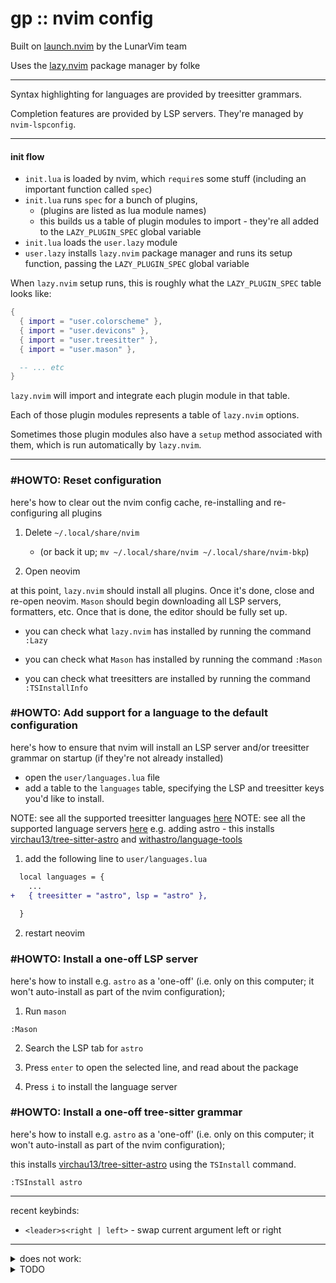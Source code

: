 # gp :: nvim config

Built on [launch.nvim](https://github.com/LunarVim/Launch.nvim/tree/master) by the LunarVim team

Uses the [lazy.nvim](https://github.com/folke/lazy.nvim) package manager by folke

---

Syntax highlighting for languages are provided by treesitter grammars.

Completion features are provided by LSP servers. They're managed by `nvim-lspconfig`.

---

#### init flow

- `init.lua` is loaded by nvim, which `require`s some stuff (including an important function called `spec`)
- `init.lua` runs `spec` for a bunch of plugins,
  - (plugins are listed as lua module names)
  - this builds us a table of plugin modules to import - they're all added to the `LAZY_PLUGIN_SPEC` global variable
- `init.lua` loads the `user.lazy` module
- `user.lazy` installs `lazy.nvim` package manager and runs its setup function, passing the `LAZY_PLUGIN_SPEC` global variable

When `lazy.nvim` setup runs, this is roughly what the `LAZY_PLUGIN_SPEC` table looks like:

```lua
{
  { import = "user.colorscheme" },
  { import = "user.devicons" },
  { import = "user.treesitter" },
  { import = "user.mason" },

  -- ... etc
}
```

`lazy.nvim` will import and integrate each plugin module in that table.

Each of those plugin modules represents a table of `lazy.nvim` options.

Sometimes those plugin modules also have a `setup` method associated with them, which is run automatically by `lazy.nvim`.

---

### #HOWTO: Reset configuration

here's how to clear out the nvim config cache, re-installing and re-configuring all plugins

1. Delete `~/.local/share/nvim`
    - (or back it up; `mv ~/.local/share/nvim ~/.local/share/nvim-bkp`)

2. Open neovim

at this point, `lazy.nvim` should install all plugins. Once it's done, close and re-open neovim. `Mason` should begin downloading all LSP servers, formatters, etc. Once that is done, the editor should be fully set up.

- you can check what `lazy.nvim` has installed by running the command `:Lazy`

- you can check what `Mason` has installed by running the command `:Mason`

- you can check what treesitters are installed by running the command `:TSInstallInfo`

### #HOWTO: Add support for a language to the default configuration

here's how to ensure that nvim will install an LSP server and/or treesitter grammar on startup (if they're not already installed)

- open the `user/languages.lua` file
- add a table to the `languages` table, specifying the LSP and treesitter keys you'd like to install.

NOTE: see all the supported treesitter languages [here](https://github.com/nvim-treesitter/nvim-treesitter?tab=readme-ov-file#supported-languages)
NOTE: see all the supported language servers [here](https://github.com/williamboman/mason-lspconfig.nvim?tab=readme-ov-file#available-lsp-servers)
e.g. adding astro - this installs [virchau13/tree-sitter-astro](https://github.com/virchau13/tree-sitter-astro) and [withastro/language-tools](https://github.com/withastro/language-tools)

1. add the following line to `user/languages.lua`

```diff
  local languages = {
    ...
+   { treesitter = "astro", lsp = "astro" },
  
  }
```

2. restart neovim


### #HOWTO: Install a one-off LSP server

here's how to install e.g. `astro` as a 'one-off' (i.e. only on this computer; it won't auto-install as part of the nvim configuration);

1. Run `mason`

```
:Mason
```

2. Search the LSP tab for `astro`

3. Press `enter` to open the selected line, and read about the package

4. Press `i` to install the language server


### #HOWTO: Install a one-off tree-sitter grammar

here's how to install e.g. `astro` as a 'one-off' (i.e. only on this computer; it won't auto-install as part of the nvim configuration);

this installs [virchau13/tree-sitter-astro](https://github.com/virchau13/tree-sitter-astro) using the `TSInstall` command.

```
:TSInstall astro
```

---

recent keybinds:

- `<leader>s<right | left>` - swap current argument left or right

---

<details>
<summary>does not work:</summary>
- in neovide,
    - highlighting a bunch of text (e.g. inside "") and pasting from system clipboard `"+p`
</details>

<details>
<summary>TODO</summary>

- [ ] install that plugin which lets you set a specific color scheme per language | [link](https://github.com/folke/styler.nvim)
- [ ] set default theme for `.lua` files to `lunaperche`
  - it's installed by default in vim and looks pretty good for lua
  - makes a good theme for nvim config editing
- [ ] switch from null-ls to none-ls
- [ ] make a `snippet or cmp plugin or none-ls plugin` to show an autocomplete dropdown for all the supported keys in `user.todo-comments`
- [ ] project-specific settings
  - each project should be able to specify its own settings file that neovim loads when the repo is opened
  - the intent is mainly for LSP settings right now;
    - e.g. provide a sub-directory to elixir's LSP projectDir setting
    - e.g. provide rust-analyzer options for false-positive dead client/server code in a leptos project
- [ ] when a new buffer is opened that isn't already in the buffer list, cleanup old buffers past a certain limit (maybe 25 buffers?)
- [ ] is there a way to trigger code actions from inside the Trouble window?
- [ ] could we add a cli argument to lazygit, allowing us to open lazygit from nvim and automatically select the active nvim file in the lazygit file tree?
- [ ] try out [nvim-pack/nvim-spectre](https://github.com/nvim-pack/nvim-spectre)
- [ ] try out [edluffy/specs.nvim](https://github.com/edluffy/specs.nvim)
- [ ] re-add [lspkind](https://github.com/onsails/lspkind.nvim) to cmp
- [ ] try out [nvim-ufo](https://github.com/kevinhwang91/nvim-ufo)
- [ ] use ~~ranger~~ yazi as filebrowser by default, but fall back to triptych when not available
- [ ] try mini.completion instead of nvim-cmp
  - it seems to have debounce settings out of the box, and may be async? (cmp doesn't really feel like it's async)

</details>
